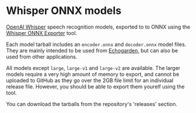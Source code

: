 # Whisper ONNX models

[OpenAI Whisper](https://github.com/openai/whisper) speech recognition models, exported to to ONNX using the [Whisper ONNX Exporter](https://github.com/echogarden-project/whisper-onnx-exporter) tool.

Each model tarball includes an `encoder.onnx` and `decoder.onnx` model files. They are mainly intended to be used from [Echogarden](https://github.com/echogarden-project/echogarden), but can also be used from other applications.

All models except `large`, `large-v1` and `large-v2` are available. The larger models require a very high amount of memory to export, and cannot be uploaded to GitHub as they go over the 2GB file limit for an individual release file. However, you should be able to export them yourelf using the tool.

You can download the tarballs from the repository's 'releases' section.
